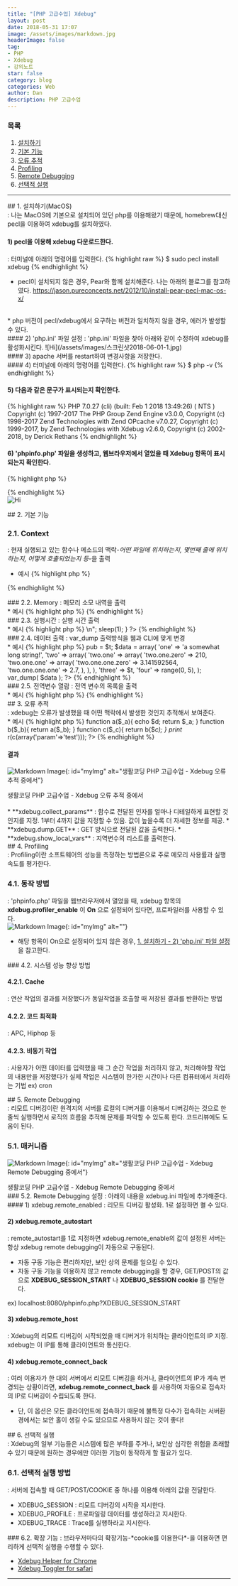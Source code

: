 ```yaml
---
title: "[PHP 고급수업] Xdebug"
layout: post
date: 2018-05-31 17:07
image: /assets/images/markdown.jpg
headerImage: false
tag:
- PHP
- Xdebug
- 강의노트
star: false
category: blog
categories: Web
author: Dan
description: PHP 고급수업
---
```

### 목록
1. <a href="#one">설치하기</a><br>
2. <a href="#two">기본 기능</a><br>
3. <a href="#three">오류 추적</a><br>
4. <a href="#four">Profiling</a><br>
5. <a href="#five">Remote Debugging</a><br>
6. <a href="#six">선택적 실행</a><br>

---
<div id="one"></div>
## 1. 설치하기(MacOS)
<div class="underlined"></div>
: 나는 MacOS에 기본으로 설치되어 있던 php를 이용해왔기 때문에, homebrew대신 pecl을 이용하여 xdebug를 설치하였다.

#### 1) pecl을 이용해 xdebug 다운로드한다.
: 터미널에 아래의 명령어를 입력한다.
{% highlight raw %}
$ sudo pecl install xdebug
{% endhighlight %}

* pecl이 설치되지 않은 경우, Pear와 함께 설치해준다. 나는 아래의 블로그를 참고하였다.
https://jason.pureconcepts.net/2012/10/install-pear-pecl-mac-os-x/
<br>
* php 버전이 pecl/xdebug에서 요구하는 버전과 일치하지 않을 경우, 에러가 발생할 수 있다.
<br>

<div id="php"></div>
#### 2) 'php.ini' 파일 설정
: 'php.ini' 파일을 찾아 아래와 같이 수정하여 xdebug를 활성화시킨다.
![Hi](/assets/images/스크린샷2018-06-01-1.jpg)
<br>
#### 3) apache 서버를 restart하여 변경사항을 저장한다.
<br>
#### 4) 터미널에 아래의 명령어를 입력한다.
{% highlight raw %}
$ php -v
{% endhighlight %}

#### 5) 다음과 같은 문구가 표시되는지 확인한다.
{% highlight raw %}
PHP 7.0.27 (cli) (built: Feb  1 2018 13:49:26) ( NTS )
Copyright (c) 1997-2017 The PHP Group
Zend Engine v3.0.0, Copyright (c) 1998-2017 Zend Technologies
    with Zend OPcache v7.0.27, Copyright (c) 1999-2017, by Zend Technologies
    with Xdebug v2.6.0, Copyright (c) 2002-2018, by Derick Rethans
{% endhighlight %}

#### 6) 'phpinfo.php' 파일을 생성하고, 웹브라우저에서 열었을 때 Xdebug 항목이 표시되는지 확인한다.
{% highlight php %}
<?php
  phpinfo();
?>
{% endhighlight %}
<br>
![Hi][2]

 <div class="breaker"></div>
<div id="two"></div>
## 2. 기본 기능
<div class="underlined"></div>

### 2.1. Context
: 현재 실행되고 있는 함수나 메소드의 맥락-*어떤 파일에 위치하는지, 몇번째 줄에 위치하는지, 어떻게 호출되었는지 등*-을 출력
<br>
* 예시
{% highlight php %}
<?php
    function fix_string($a)
    {
        echo "Called @ ".
            xdebug_call_file().
            ":".
            xdebug_call_line().
            " from ".
            xdebug_call_function();
    }

    $ret = fix_string(array('Derick'));
?>
{% endhighlight %}

<div class="breaker"></div>
### 2.2. Memory
: 메모리 소모 내역을 출력
<br>
* 예시
{% highlight php %}
<?php
$text = "coding everybody";
$prev_mem = xdebug_memory_usage();
for($i=0; $i<10; $i++){
        $text.=$text;
        echo $i.':'.xdebug_memory_usage().':'.(xdebug_memory_usage()-$prev_mem).':'.strlen($text)."\n";
}
?>
{% endhighlight %}

<div class="breaker"></div>
### 2.3. 실행시간
: 실행 시간 출력
<br>
* 예시
{% highlight php %}
<?php
echo xdebug_time_index()."\n";
for($i=0; $i<3; $i++){
        echo xdebug_time_index()."<br />\n";
        sleep(1);
}
?>
{% endhighlight %}

<div class="breaker"></div>
### 2.4. 데이터 출력
: var_dump 출력방식을 웹과 CLI에 맞게 변경
<br>
* 예시
{% highlight php %}
<?php
class test {
    public $pub = false;
    private $priv = true;
    protected $prot = 42;
}
$t = new test;
$t->pub = $t;
$data = array(
    'one' => 'a somewhat long string!',
    'two' => array(
        'two.one' => array(
            'two.one.zero' => 210,
            'two.one.one' => array(
                'two.one.one.zero' => 3.141592564,
                'two.one.one.one'  => 2.7,
            ),
        ),
    ),
    'three' => $t,
    'four' => range(0, 5),
);
var_dump( $data );
?>
{% endhighlight %}

<div class="breaker"></div>
### 2.5. 전역변수 열람
: 전역 변수의 목록을 출력
<br>
* 예시
{% highlight php %}
<?php
ini_set('xdebug.dump.GET', '*');
ini_set('xdebug.dump.SERVER','*');
xdebug_dump_superglobals();
?>
{% endhighlight %}


 <div class="breaker"></div>
<div id="three"></div>
## 3. 오류 추적
<div class="underlined"></div>
: xdebug는 오류가 발생했을 때 어떤 맥락에서 발생한 것인지 추적해서 보여준다.
<br>
* 예시
{% highlight php %}
<?php
ini_set('xdebug.collect_params', '4');
ini_set('xdebug.dump.GET', '* ');
ini_set('xdebug.dump.SERVER', 'REQUEST_URI');
ini_set('xdebug.show_local_vars', 'on');

function a($_a){
        echo $d;
        return $_a;     
}
function b($_b){
        return a($_b);
}
function c($_c){
        return b($_c);
}
print_ r(c(array('param'=>'test')));
?>
{% endhighlight %}

#### 결과
![Markdown Image][3]{: id="myImg" alt="생활코딩 PHP 고급수업 - Xdebug 오류 추적 중에서"}
<figcaption class="caption">생활코딩 PHP 고급수업 - Xdebug 오류 추적 중에서</figcaption>
<br>
* **xdebug.collect_params** : 함수로 전달된 인자를 얼마나 디테일하게 표현할 것인지를 지정. 1부터 4까지 값을 지정할 수 있음. 값이 높을수록 더 자세한 정보를 제공.
* **xdebug.dump.GET** : GET 방식으로 전달된 값을 출력한다.
* **xdebug.show_local_vars** : 지역변수의 리스트를 출력한다.

 <div class="breaker"></div>
<div id="four"></div>
## 4. Profiling
<div class="underlined"></div>
: Profiling이란 소프트웨어의 성능을 측정하는 방법론으로 주로 메모리 사용률과 실행 속도를 평가한다.

### 4.1. 동작 방법
: 'phpinfo.php' 파일을 웹브라우저에서 열었을 때, xdebug 항목의 **xdebug.profiler_enable** 이 **On** 으로 설정되어 있다면, 프로파일러를 사용할 수 있다.<br>
![Markdown Image][4]{: id="myImg" alt=""}
<br>
* 해당 항목이 On으로 설정되어 있지 않은 경우, <a href="#php" style="text-decoration:underline;">1. 설치하기 - 2) 'php.ini' 파일 설정</a> 을 참고한다.

<div class="breaker"></div>
### 4.2. 시스템 성능 향상 방법

#### 4.2.1. Cache
: 연산 작업의 결과를 저장했다가 동일작업을 호출할 때 저장된 결과를 반환하는 방법
<br>

#### 4.2.2. 코드 최적화
: APC, Hiphop 등
<br>

#### 4.2.3. 비동기 작업
: 사용자가 어떤 데이터를 입력했을 때 그 순간 작업을 처리하지 않고, 처리해야할 작업의 내용만을 저장했다가 실제 작업은 시스템이 한가한 시간이나 다른 컴퓨터에서 처리하는 기법 ex) cron
<br>
 <div class="breaker"></div>

<div id="five"></div>
## 5. Remote Debugging
<div class="underlined"></div>
: 리모트 디버깅이란 원격지의 서버를 로컬의 디버거를 이용해서 디버깅하는 것으로 한줄씩 실행하면서 로직의 흐름을 추적해 문제를 파악할 수 있도록 한다. 코드리뷰에도 도움이 된다.

### 5.1. 매커니즘
![Markdown Image][5]{: id="myImg" alt="생활코딩 PHP 고급수업 - Xdebug Remote Debugging 중에서"}
<figcaption class="caption">생활코딩 PHP 고급수업 - Xdebug Remote Debugging 중에서</figcaption>

<div class="breaker"></div>
### 5.2. Remote Debugging 설정
: 아래의 내용을 xdebug.ini 파일에 추가해준다.
<br>
#### 1) xdebug.remote_enabled
: 리모트 디버깅 활성화. 1로 설정하면 켤 수 있다.<br>

#### 2) xdebug.remote_autostart
: remote_autostart를 1로 지정하면 xdebug.remote_enable의 값이 설정된 서버는 항상 xdebug remote debugging이 자동으로 구동된다.
<br>
* 자동 구동 기능은 편리하지만, 보안 상의 문제를 일으킬 수 있다.
* 자동 구동 기능을 이용하지 않고 remote debugging을 할 경우, GET/POST의 값으로 **XDEBUG_SESSION_START** 나 **XDEBUG_SESSION cookie** 를 전달한다.
<p> ex) localhost:8080/phpinfo.php?XDEBUG_SESSION_START </p>

#### 3) xdebug.remote_host
: Xdebug의 리모트 디버깅이 시작되었을 때 디버거가 위치하는 클라이언트의 IP 지정. xdebug는 이 IP를 통해 클라이언트와 통신한다.
<br>
#### 4) xdebug.remote_connect_back
: 여러 이용자가 한 대의 서버에서 리모트 디버깅을 하거나, 클라이언트의 IP가 계속 변경되는 상황이라면, **xdebug.remote_connect_back** 를 사용하여 자동으로 접속자의 IP로 디버깅이 수립되도록 한다.<br>
* 단, 이 옵션은 모든 클라이언트에 접속하기 때문에 불특정 다수가 접속하는 서버환경에서는 보안 홀이 생길 수도 있으므로 사용하지 않는 것이 좋다!

 <div class="breaker"></div>

<div id="six"></div>
## 6. 선택적 실행
<div class="underlined"></div>
: Xdebug의 일부 기능들은 시스템에 많은 부하를 주거나, 보안상 심각한 위험을 초래할 수 있기 때문에 원하는 경우에만 이러한 기능이 동작하게 할 필요가 있다.

### 6.1. 선택적 실행 방법
: 서버에 접속할 때 GET/POST/COOKIE 중 하나를 이용해 아래의 값을 전달한다.

* XDEBUG_SESSION
 : 리모트 디버깅의 시작을 지시한다.<br>
* XDEBUG_PROFILE
 : 프로파일링 데이터를 생성하라고 지시한다.<br>
* XDEBUG_TRACE
 : Trace를 실행하라고 지시한다.<br>

 <div class="breaker"></div>
### 6.2. 확장 기능
: 브라우저마다의 확장기능-*cookie를 이용한다*-을 이용하면 편리하게 선택적 실행을 수행할 수 있다.<br>

* <a href="https://chrome.google.com/webstore/detail/xdebug-helper/eadndfjplgieldjbigjakmdgkmoaaaoc">Xdebug Helper for Chrome</a>
* <a href="https://github.com/benmatselby/xdebug-toggler">Xdebug Toggler for safari</a>

---
[1]: /assets/images/스크린샷2018-06-01-1.jpg
[2]: /assets/images/스크린샷2018-06-01-2.jpg
[3]: /assets/images/1219.jpg
[4]: /assets/images/스크린샷2018-06-01-3.jpg
[5]: /assets/images/1225.gif
